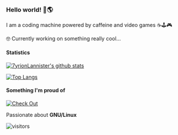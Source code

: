 ### Hello world! 👋🌎
I am a coding machine powered by caffeine and video games ☕🕹️🎮

🤓 Currently working on something really cool...

#### Statistics
[![7yrionLannister's github stats](https://github-readme-stats.vercel.app/api?username=7yrionLannister&&show_icons=true&theme=dark)](https://github.com/anuraghazra/github-readme-stats)

[![Top Langs](https://github-readme-stats.vercel.app/api/top-langs/?username=7yrionLannister&theme=dark)](https://github.com/anuraghazra/github-readme-stats)
#### Something I'm proud of
[![Check Out](https://github-readme-stats.vercel.app/api/pin/?username=7yrionLannister&repo=pacman-game&theme=dark)](https://github.com/anuraghazra/github-readme-stats)

Passionate about **GNU/Linux**

![visitors](https://visitor-badge.glitch.me/badge?page_id=7yrionLannister.7yrionLannister)
